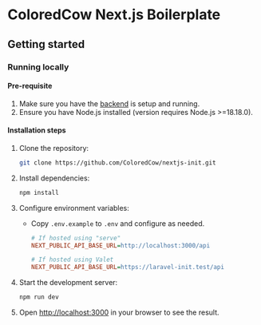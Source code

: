 # ColoredCow Next.js Boilerplate
## Getting started

### Running locally

#### Pre-requisite

1. Make sure you have the [backend](https://github.com/ColoredCow/laravel-init/blob/main/README.md) is setup and running.
2. Ensure you have Node.js installed (version requires Node.js >=18.18.0).

#### Installation steps

1. Clone the repository:
   ```sh
   git clone https://github.com/ColoredCow/nextjs-init.git
   ```

1. Install dependencies:
   ```sh
   npm install
   ```

1. Configure environment variables:
   - Copy `.env.example` to `.env` and configure as needed.
      ```ini
      # If hosted using "serve"
      NEXT_PUBLIC_API_BASE_URL=http://localhost:3000/api

      # If hosted using Valet
      NEXT_PUBLIC_API_BASE_URL=https://laravel-init.test/api
      ```

2. Start the development server:
   ```sh
   npm run dev
   ```

3. Open [http://localhost:3000](http://localhost:3000) in your browser to see the result.
